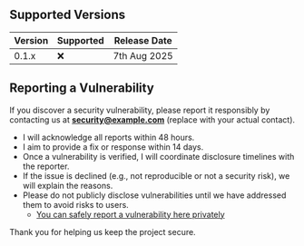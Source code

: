 ## Supported Versions

| Version | Supported | Release Date |
|---------|-----------|--------------|
| 0.1.x   | ❌         | 7th Aug 2025 |

## Reporting a Vulnerability

If you discover a security vulnerability, please report it responsibly by contacting us at **security@example.com** (replace with your actual contact).

- I will acknowledge all reports within 48 hours.
- I aim to provide a fix or response within 14 days.
- Once a vulnerability is verified, I will coordinate disclosure timelines with the reporter.
- If the issue is declined (e.g., not reproducible or not a security risk), we will explain the reasons.
- Please do not publicly disclose vulnerabilities until we have addressed them to avoid risks to users.
  - [You can safely report a vulnerability here privately](https://github.com/DefinetlyNotAI/PyCTools/security/advisories/new)

Thank you for helping us keep the project secure.
